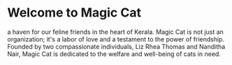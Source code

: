 # Welcome to Magic Cat 
a haven for our feline friends in the heart of Kerala. Magic Cat is not just an organization; it's a labor of love and a testament to the power of friendship. Founded by two compassionate individuals, Liz Rhea Thomas and Nanditha Nair, Magic Cat is dedicated to the welfare and well-being of cats in need.

